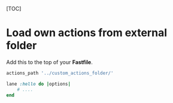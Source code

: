 [TOC]



# Load own actions from external folder

Add this to the top of your **Fastfile**.

```ruby
actions_path '../custom_actions_folder/'

lane :hello do |options|
	# ....
end
```

